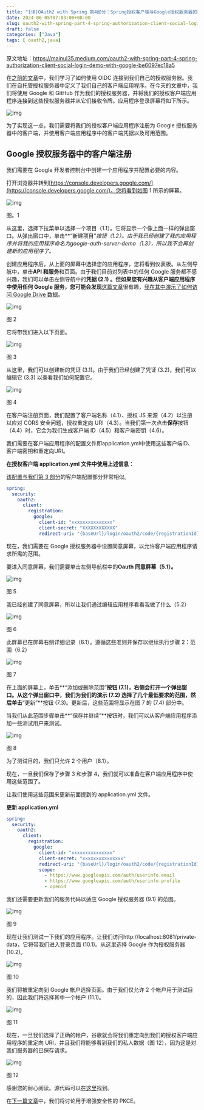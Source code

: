 ```yaml
---
title: "[译]OAuth2 with Spring 第4部分：Spring授权客户端与Google授权服务器的社交登录演示"
date: 2024-06-05T07:03:00+08:00
slug: oauth2-with-spring-part-4-spring-authorization-client-social-login-demo-with-google
draft: false
categories: ["Java"]
tags: [ oauth2,java]
---
```


原文地址：https://mainul35.medium.com/oauth2-with-spring-part-4-spring-authorization-client-social-login-demo-with-google-be6097ec18a5



在[之前的文章](/posts/2024/06/05/oauth2-with-spring-part-3-authorizing-oidc-client-with-via-authorization-code-grant-from-spring/)中，我们学习了如何使用 OIDC 连接到我们自己的授权服务器。我们在自托管授权服务器中定义了我们自己的客户端应用程序。在今天的文章中，我们将使用 Google 和 GitHub 作为我们的授权服务器，并将我们的授权客户端应用程序连接到这些授权服务器并从它们接收令牌。应用程序登录屏幕将如下所示。

![img](https://miro.medium.com/v2/resize:fit:1400/1*cFT5m5Kcfv2siHRYeUZAtg.png)

为了实现这一点，我们需要将我们的授权客户端应用程序注册为 Google 授权服务器中的客户端，并使用客户端应用程序中的客户端凭据以及可用范围。

## Google 授权服务器中的客户端注册

我们需要在 Google 开发者控制台中创建一个应用程序并配置必要的内容。

打开浏览器并转到[https://console.developers.google.com/](https://console.developers.google.com/)。您将看到如图 1 所示的屏幕。

![img](https://miro.medium.com/v2/resize:fit:1400/1*H4Q4NcQ6dmHu61QgHSt4Cg.png)

图。1

从这里，选择下拉菜单以选择一个项目（1.1）。它将显示一个像上面一样的弹出窗口。从弹出窗口中，单击**“新建项目”**按钮（1.2）。由于我已经创建了我的应用程序并将我的应用程序命名为google-auth-server-demo（1.3），所以我不会再创建新的应用程序了*。*

创建应用程序后，从上面的屏幕中选择您的应用程序，您将看到仪表板。从左侧导航中，单击**API 和服务**和页面。由于我们目前对列表中的任何 Google 服务都不感兴趣，我们可以单击左侧导航中的**凭据 (2.1) 。但如果您有兴趣从客户端应用程序中使用任何 Google 服务，您可能会发现**[这篇文章](https://medium.com/@mainul35/access-google-drive-data-with-spring-boot-58caeb2885e0)很有趣，[我在其中演示了如何访问 Google Drive 数据](https://medium.com/@mainul35/access-google-drive-data-with-spring-boot-58caeb2885e0)。

![img](https://miro.medium.com/v2/resize:fit:1400/1*8zpYVwqrYtC75zfwf1RlLg.png)

图 2

它将带我们进入以下页面。

![img](https://miro.medium.com/v2/resize:fit:1400/1*NVyr2Ohds_lOZ0oF6D9PJQ.png)

图 3

从这里，我们可以创建新的凭证 (3.1)。由于我们已经创建了凭证 (3.2)，我们可以编辑它 (3.3) 以查看我们如何配置它。

![img](https://miro.medium.com/v2/resize:fit:1400/1*5kC-tmi_WcMEcCsdg8Zk7w.png)

图 4

在客户端注册页面，我们配置了客户端名称（4.1）、授权 JS 来源（4.2）以注册以应对 CORS 安全问题，授权重定向 URI（4.3）。当我们第一次点击**保存**按钮（4.4）时，它会为我们生成客户端 ID（4.5）和客户端密钥（4.6）。

我们需要在客户端应用程序的配置文件即application.yml中使用这些客户端ID、客户端密钥和重定向URI。

**在授权客户端 application.yml 文件中使用上述信息：**

[该配置与我们第 3 部分](https://medium.com/@mainul35/oauth2-with-spring-part-3-authorizing-oidc-client-with-via-authorization-code-grant-from-spring-67769f9dd68a)的客户端配置部分非常相似。

```yml
spring:
  security:
    oauth2:
      client:
        registration:
          google:
            client-id: "xxxxxxxxxxxxxxx"
            client-secret: "XXXXXXXXXXXX"
            redirect-uri: "{baseUrl}/login/oauth2/code/{registrationId}"
```

现在，我们需要在 Google 授权服务器中设置同意屏幕，以允许客户端应用程序请求所需的范围。

要进入同意屏幕，我们需要单击左侧导航栏中的**Oauth 同意屏幕（5.1）。**

![img](https://miro.medium.com/v2/resize:fit:1400/1*hEVXtIk2fd5AsH9fi-4KpA.png)

图 5

我已经创建了同意屏幕，所以让我们通过编辑应用程序看看我做了什么（5.2）

![img](https://miro.medium.com/v2/resize:fit:1400/1*j38r89aeWfbtOceFVM8Opw.png)

图 6

此屏幕已在屏幕右侧详细记录（6.1）。遵循这些准则并保存以继续执行步骤 2：范围（6.2）

![img](https://miro.medium.com/v2/resize:fit:1400/1*ja6jTqqQ7TRjhsRFFHcguQ.png)

图 7

在上面的屏幕上，单击**“添加或删除范围”**按钮 (7.1)，右侧会打开一个弹出窗口。从这个弹出窗口中，我们为我们的演示 (7.2) 选择了几个最低要求的范围，然后单击**“更新”**按钮 (7.3)。更新后，这些范围将显示在图 7 的 (7.4) 部分中。

当我们从此范围步骤单击**“保存并继续”**按钮时，我们可以从客户端应用程序添加一些测试用户来测试。

![img](https://miro.medium.com/v2/resize:fit:1400/1*U2GKSFgAWDFHLUdV2KqfrA.png)

图 8

为了测试目的，我们只允许 2 个用户（8.1）。

现在，一旦我们保存了步骤 3 和步骤 4，我们就可以准备在客户端应用程序中使用这些范围了。

让我们使用这些范围来更新前面提到的 application.yml 文件。

**更新 application.yml**

```yml
spring:
  security:
    oauth2:
      client:
        registration:
          google:
            client-id: "xxxxxxxxxxxxxxx"
            client-secret: "xxxxxxxxxxxxxxx"
            redirect-uri: "{baseUrl}/login/oauth2/code/{registrationId}"
            scope:
              - https://www.googleapis.com/auth/userinfo.email
              - https://www.googleapis.com/auth/userinfo.profile
              - openid
```

我们还需要更新我们的服务代码以适应 Google 授权服务器 (9.1) 的范围。

![img](https://miro.medium.com/v2/resize:fit:1400/1*VFa-F8GFwHNq7ZfYncEOAw.png)

图 9

现在让我们测试一下我们的应用程序。让我们访问http://localhost:8081/private-data，它将带我们进入登录页面 (10.1)。从这里选择 Google 作为授权服务器 (10.2)。

![img](https://miro.medium.com/v2/resize:fit:1400/1*ePkYimzmdLdR-4jNRnfD3g.png)

图 10

我们将被重定向到 Google 帐户选择页面。由于我们仅允许 2 个帐户用于测试目的，因此我们将选择其中一个帐户 (11.1)。

![img](https://miro.medium.com/v2/resize:fit:1400/1*AvzoZBWa6qIj6bOY_Imh0A.png)

图 11

现在，一旦我们选择了正确的帐户，谷歌就会将我们重定向到我们的授权客户端应用程序的重定向 URI，并且我们将能够看到我们的私人数据（图 12），因为这是对我们服务器的已保存请求。

![img](https://miro.medium.com/v2/resize:fit:1400/1*Podr7TdG7EFRhuIzN5uj8w.png)

图 12

感谢您的耐心阅读。源代码可以[在这里](https://github.com/mainul35/authorization-server-demo/tree/authorization-server-demo/social-login-with-third-party-auth-server/social-login-client)找到。

在[下一篇文章](/posts/2024/06/05/oauth2-with-spring-part-5-securing-your-spring-boot-application-with-pkce-for-enhanced-security/)中，我们将讨论用于增强安全性的 PKCE。
